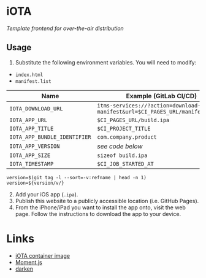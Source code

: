 # iOTA
*Template frontend for over-the-air distribution*

## Usage
1. Substitute the following environment variables. You will need to modify:
  * `index.html`
  * `manifest.list`

| Name | Example (GitLab CI/CD) |
| --- | --- |
| `IOTA_DOWNLOAD_URL` | `itms-services://?action=download-manifest&url=$CI_PAGES_URL/manifest.plist` |
| `IOTA_APP_URL` | `$CI_PAGES_URL/build.ipa` |
| `IOTA_APP_TITLE` | `$CI_PROJECT_TITLE` |
| `IOTA_APP_BUNDLE_IDENTIFIER` | `com.company.product` |
| `IOTA_APP_VERSION` | *see code below* |
| `IOTA_APP_SIZE` | `sizeof build.ipa` |
| `IOTA_TIMESTAMP` | `$CI_JOB_STARTED_AT` |

```
version=$(git tag -l --sort=-v:refname | head -n 1)
version=${version/v/}
```

2. Add your iOS app (`.ipa`).
3. Publish this website to a publicly accessible location (i.e. GitHub Pages).
4. From the iPhone/iPad you want to install the app onto, visit the web page. Follow the instructions to download the app to your device.

# Links
* [iOTA container image](https://github.com/andtechstudios/iota/pkgs/container/iota)
* [Moment.js](https://momentjs.com/)
* [darken](https://github.com/ColinEspinas/darken)
